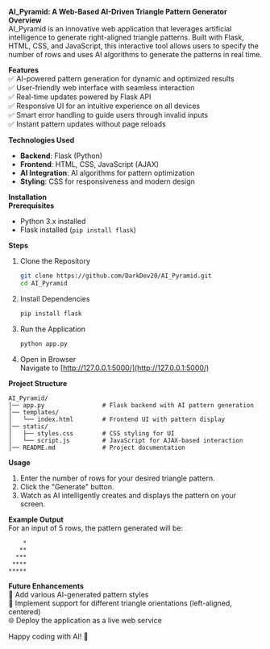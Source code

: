 **AI_Pyramid: A Web-Based AI-Driven Triangle Pattern Generator**  
**Overview**  
AI_Pyramid is an innovative web application that leverages artificial intelligence to generate right-aligned triangle patterns. Built with Flask, HTML, CSS, and JavaScript, this interactive tool allows users to specify the number of rows and uses AI algorithms to generate the patterns in real time.

**Features**  
✅ AI-powered pattern generation for dynamic and optimized results  
✅ User-friendly web interface with seamless interaction  
✅ Real-time updates powered by Flask API  
✅ Responsive UI for an intuitive experience on all devices  
✅ Smart error handling to guide users through invalid inputs  
✅ Instant pattern updates without page reloads  

**Technologies Used**  
- **Backend**: Flask (Python)  
- **Frontend**: HTML, CSS, JavaScript (AJAX)  
- **AI Integration**: AI algorithms for pattern optimization  
- **Styling**: CSS for responsiveness and modern design  

**Installation**  
**Prerequisites**  
- Python 3.x installed  
- Flask installed (`pip install flask`)

**Steps**  
1. Clone the Repository  
   ```bash
   git clone https://github.com/DarkDev20/AI_Pyramid.git
   cd AI_Pyramid
   ```

2. Install Dependencies  
   ```bash
   pip install flask
   ```

3. Run the Application  
   ```bash
   python app.py
   ```

4. Open in Browser  
   Navigate to [http://127.0.0.1:5000/](http://127.0.0.1:5000/)

**Project Structure**  
```
AI_Pyramid/
│── app.py                # Flask backend with AI pattern generation
│── templates/
│   └── index.html        # Frontend UI with pattern display
│── static/
│   ├── styles.css        # CSS styling for UI
│   └── script.js         # JavaScript for AJAX-based interaction
│── README.md             # Project documentation
```

**Usage**  
1. Enter the number of rows for your desired triangle pattern.  
2. Click the "Generate" button.  
3. Watch as AI intelligently creates and displays the pattern on your screen.

**Example Output**  
For an input of 5 rows, the pattern generated will be:

```
    *
   **
  ***
 ****
*****
```

**Future Enhancements**  
🎨 Add various AI-generated pattern styles  
📐 Implement support for different triangle orientations (left-aligned, centered)  
🌐 Deploy the application as a live web service  

Happy coding with AI! 🚀
